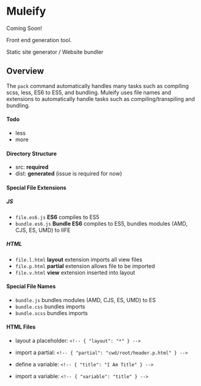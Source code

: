 # Muleify #
Coming Soon!

Front end generation tool.

Static site generator / Website bundler


## Overview ##
The `pack` command automatically handles many tasks such as compiling scss, less, ES6 to ES5, and bundling. Muleify uses file names and extensions to automatically handle tasks such as compiling/transpiling and bundling.


#### Todo ####
- less
- more


#### Directory Structure ####
- src: **required**
- dist: **generated** (issue is required for now)


#### Special File Extensions ####

##### JS #####
- `file.es6.js` **ES6** compiles to ES5
- `bundle.es6.js` **Bundle ES6** compiles to ES5, bundles modules (AMD, CJS, ES, UMD) to IIFE

##### HTML #####
- `file.l.html` **layout** extension imports all view files
- `file.p.html` **partial** extension allows file to be imported
- `file.v.html` **view** extension inserted into layout


#### Special File Names ####
- `bundle.js` bundles modules (AMD, CJS, ES, UMD) to ES
- `bundle.css` bundles imports
- `bundle.scss` bundles imports


#### HTML Files ####
- layout a placeholder: `<!-- { "layout": "*" } -->`

- import a partial: `<!-- { "partial": "cwd/root/header.p.html" } -->`

- define a variable: `<!-- { "title": "I Am Title" } -->`

- import a variable: `<!-- { "variable": "title" } -->`
